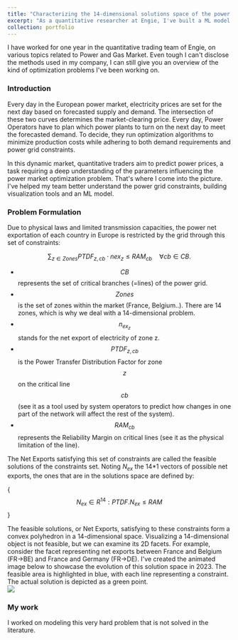 ```yaml
---
title: "Characterizing the 14-dimensional solutions space of the power market optimization problem"
excerpt: "As a quantitative researcher at Engie, I've built a ML model forecasting the feasible sets of Power Net Exportations in Europe satisfying the European Power Grid constraints. <br/><img src='/images/01_04_2023_21.png'>"
collection: portfolio
---
```


I have worked for one year in the quantitative trading team of Engie, on various topics related to Power and Gas Market. Even tough I can't disclose the methods used in my company, I can still give you an overview of the kind of optimization problems I've been working on.

### Introduction
Every day in the European power market, electricity prices are set for the next day based on forecasted supply and demand. The intersection of these two curves determines the market-clearing price.
Every day, Power Operators have to plan which power plants to turn on the next day to meet the forecasted demand. To decide, they run optimization algorithms to minimize production costs while adhering to both demand requirements and power grid constraints.

In this dynamic market, quantitative traders aim to predict power prices, a task requiring a deep understanding of the parameters influencing the power market optimization problem. That's where I come into the picture. I've helped my team better understand the power grid constraints, building visualization tools and an ML model.

### Problem Formulation
Due to physical laws and limited transmission capacities, the power net exportation of each country in Europe is restricted by the grid through this set of constraints:

$$ \sum_{z \in Zones} PTDF_{z,cb} \cdot nex_z \leq RAM_{cb} \quad \forall cb \in CB. $$

- $$CB$$ represents the set of critical branches (=lines) of the power grid.
- $$Zones$$ is the set of zones within the market (France, Belgium..). There are 14 zones, which is why we deal with a 14-dimensional problem.
- $$n_{ex_z}$$ stands for the net export of electricity of zone z.
- $$PTDF_{z,cb}$$ is the Power Transfer Distribution Factor for zone $$z$$ on the critical line $$cb$$ (see it as a tool used by system operators to predict how changes in one part of the network will affect the rest of the system).
- $$RAM_{cb}$$ represents the Reliability Margin on critical lines (see it as the physical limitation of the line).

The Net Exports satisfying this set of constraints are called the feasible solutions of the constraints set. Noting $N_{ex}$ the 14*1 vectors of possible net exports, the ones that are in the solutions space are defined by:

{ $$ N_{ex} \in R^{14} : PTDF.N_{ex} \leq RAM $$ }

The feasible solutions, or Net Exports, satisfying to these constraints form a convex polyhedron in a 14-dimensional space.  Visualizing a 14-dimensional object is not feasible, but we can examine its 2D facets. For example, consider the facet representing net exports between France and Belgium (FR->BE) and France and Germany (FR->DE). I've created the animated image below to showcase the evolution of this solution space in 2023. The feasible area is highlighted in blue, with each line representing a constraint. The actual solution is depicted as a green point.
<br/><img src='/images/solutions_space.gif'>

### My work

I worked on modeling this very hard problem that is not solved in the literature.